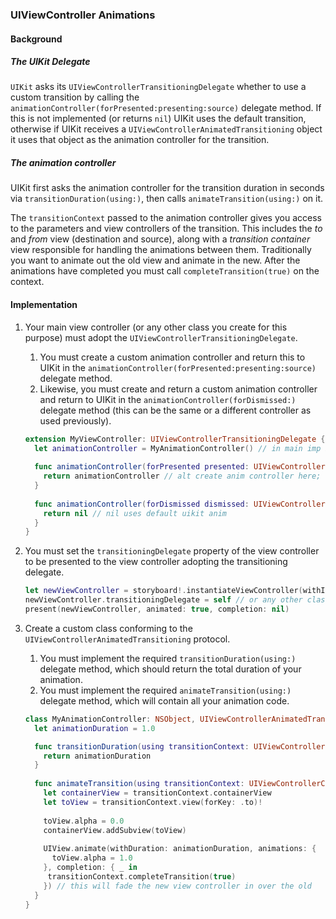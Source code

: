 ### UIViewController Animations

#### Background

##### The UIKit Delegate
`UIKit` asks its `UIViewControllerTransitioningDelegate` whether to use a custom transition by calling the `animationController(forPresented:presenting:source)` delegate method. If this is not implemented (or returns `nil`) UIKit uses the default transition, otherwise if UIKit receives a `UIViewControllerAnimatedTransitioning` object it uses that object as the animation controller for the transition.

##### The animation controller
UIKit first asks the animation controller for the transition duration in seconds via `transitionDuration(using:)`, then calls `animateTransition(using:)` on it. 

The `transitionContext` passed to the animation controller gives you access to the parameters and view controllers of the transition. This includes the *to* and *from* view (destination and source), along with a *transition container* view responsible for handling the animations between them. Traditionally you want to animate out the old view and animate in the new. After the animations have completed you must call `completeTransition(true)` on the context.

#### Implementation
1. Your main view controller (or any other class you create for this purpose) must adopt the `UIViewControllerTransitioningDelegate`.

   1. You must create a custom animation controller and return this to UIKit in the `animationController(forPresented:presenting:source)` delegate method.
   2. Likewise, you must create and return a custom animation controller and return to UIKit in the `animationController(forDismissed:)` delegate method (this can be the same or a different controller as used previously).

   ```swift
   extension MyViewController: UIViewControllerTransitioningDelegate {
     let animationController = MyAnimationController() // in main imp because ext cannot contain stored prop
     
     func animationController(forPresented presented: UIViewController, presenting: UIViewController, source: UIViewController) -> UIViewControllerAnimatedTransitioning? {
       return animationController // alt create anim controller here; can create different controller depending on vc's being animated
     }
     
     func animationController(forDismissed dismissed: UIViewController) -> UIViewControllerAnimatedTransitioning? {
       return nil // nil uses default uikit anim
     }
   }
   ```

2. You must set the `transitioningDelegate` property of the view controller to be presented to the view controller adopting the transitioning delegate.

   ```swift
   let newViewController = storyboard!.instantiateViewController(withIdentifier: "newViewController")
   newViewController.transitioningDelegate = self // or any other class designated for this purpose
   present(newViewController, animated: true, completion: nil)
   ```

3. Create a custom class conforming to the `UIViewControllerAnimatedTransitioning` protocol.

   1. You must implement the required `transitionDuration(using:)` delegate method, which should return the total duration of your animation.
   2. You must implement the required `animateTransition(using:)` delegate method, which will contain all your animation code.

   ```swift
   class MyAnimationController: NSObject, UIViewControllerAnimatedTransitioning {
     let animationDuration = 1.0

     func transitionDuration(using transitionContext: UIViewControllerContextTransitioning?) -> TimeInterval {
       return animationDuration
     }
     
     func animateTransition(using transitionContext: UIViewControllerContextTransitioning) {
       let containerView = transitionContext.containerView
       let toView = transitionContext.view(forKey: .to)!
       
       toView.alpha = 0.0
       containerView.addSubview(toView)
       
       UIView.animate(withDuration: animationDuration, animations: {
         toView.alpha = 1.0
       }, completion: { _ in
       	transitionContext.completeTransition(true)
       }) // this will fade the new view controller in over the old
     }
   }
   ```



